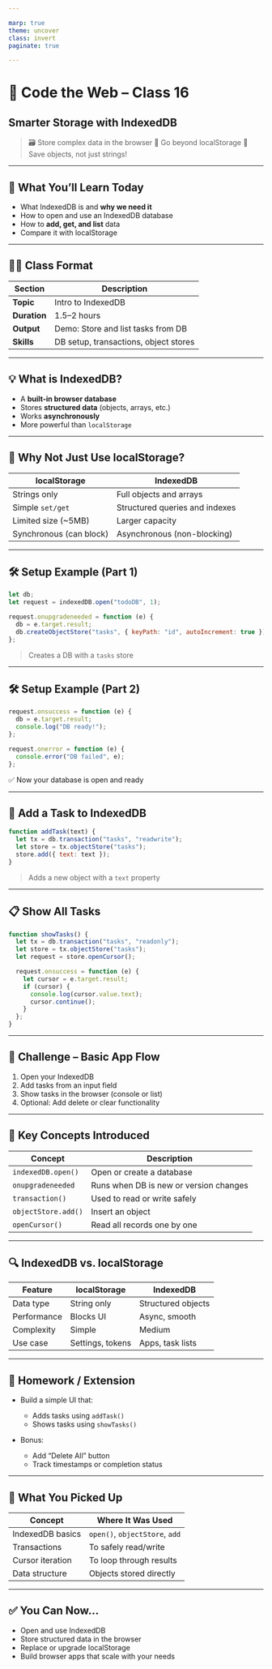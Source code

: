```yaml
---

marp: true
theme: uncover
class: invert
paginate: true

---
```


# 🏫 Code the Web – Class 16

## Smarter Storage with IndexedDB

> 🗃️ Store complex data in the browser
> 🧠 Go beyond localStorage
> 💾 Save objects, not just strings!

---

## 🎯 What You’ll Learn Today

* What IndexedDB is and **why we need it**
* How to open and use an IndexedDB database
* How to **add, get, and list** data
* Compare it with localStorage

---

## 🧑‍🏫 Class Format

| Section      | Description                           |
| ------------ | ------------------------------------- |
| **Topic**    | Intro to IndexedDB                    |
| **Duration** | 1.5–2 hours                           |
| **Output**   | Demo: Store and list tasks from DB    |
| **Skills**   | DB setup, transactions, object stores |

---

## 💡 What is IndexedDB?

* A **built-in browser database**
* Stores **structured data** (objects, arrays, etc.)
* Works **asynchronously**
* More powerful than `localStorage`

---

## 🧠 Why Not Just Use localStorage?

| localStorage            | IndexedDB                      |
| ----------------------- | ------------------------------ |
| Strings only            | Full objects and arrays        |
| Simple `set/get`        | Structured queries and indexes |
| Limited size (\~5MB)    | Larger capacity                |
| Synchronous (can block) | Asynchronous (non-blocking)    |

---

## 🛠️ Setup Example (Part 1)

```js
let db;
let request = indexedDB.open("todoDB", 1);

request.onupgradeneeded = function (e) {
  db = e.target.result;
  db.createObjectStore("tasks", { keyPath: "id", autoIncrement: true });
};
```

> Creates a DB with a `tasks` store

---

## 🛠️ Setup Example (Part 2)

```js
request.onsuccess = function (e) {
  db = e.target.result;
  console.log("DB ready!");
};

request.onerror = function (e) {
  console.error("DB failed", e);
};
```

✅ Now your database is open and ready

---

## 📝 Add a Task to IndexedDB

```js
function addTask(text) {
  let tx = db.transaction("tasks", "readwrite");
  let store = tx.objectStore("tasks");
  store.add({ text: text });
}
```

> Adds a new object with a `text` property

---

## 📋 Show All Tasks

```js
function showTasks() {
  let tx = db.transaction("tasks", "readonly");
  let store = tx.objectStore("tasks");
  let request = store.openCursor();

  request.onsuccess = function (e) {
    let cursor = e.target.result;
    if (cursor) {
      console.log(cursor.value.text);
      cursor.continue();
    }
  };
}
```

---

## 🧪 Challenge – Basic App Flow

1. Open your IndexedDB
2. Add tasks from an input field
3. Show tasks in the browser (console or list)
4. Optional: Add delete or clear functionality

---

## 📖 Key Concepts Introduced

| Concept             | Description                            |
| ------------------- | -------------------------------------- |
| `indexedDB.open()`  | Open or create a database              |
| `onupgradeneeded`   | Runs when DB is new or version changes |
| `transaction()`     | Used to read or write safely           |
| `objectStore.add()` | Insert an object                       |
| `openCursor()`      | Read all records one by one            |

---

## 🔍 IndexedDB vs. localStorage

| Feature     | localStorage     | IndexedDB          |
| ----------- | ---------------- | ------------------ |
| Data type   | String only      | Structured objects |
| Performance | Blocks UI        | Async, smooth      |
| Complexity  | Simple           | Medium             |
| Use case    | Settings, tokens | Apps, task lists   |

---

## 📝 Homework / Extension

* Build a simple UI that:

  * Adds tasks using `addTask()`
  * Shows tasks using `showTasks()`
* Bonus:

  * Add “Delete All” button
  * Track timestamps or completion status

---

## 🧠 What You Picked Up

| Concept          | Where It Was Used              |
| ---------------- | ------------------------------ |
| IndexedDB basics | `open()`, `objectStore`, `add` |
| Transactions     | To safely read/write           |
| Cursor iteration | To loop through results        |
| Data structure   | Objects stored directly        |

---

## ✅ You Can Now\...

* Open and use IndexedDB
* Store structured data in the browser
* Replace or upgrade localStorage
* Build browser apps that scale with your needs
